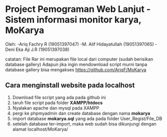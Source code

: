# Project Pemograman Web Lanjut - Sistem informasi monitor karya, MoKarya

Oleh: 
-Ariq Fachry R (19051397047)
-M. Alif Hidayatullah (19051397065)
-Deni Eka Aji J.R (19051397038)

catatan: File Rar ini merupakan file local dari computer (sudah berisikan database gallery)
	Adapun jika ingin mendownload script murni tanpa database gallery bisa mengakses 
	https://github.com/AriqF/MoKarya

## Cara menginstall website pada localhost
1. Download file script yang ada pada github ini
2. taruh file script pada folder **XAMPP/htdocs**
3. Nyalakan apache dan mysql pada XAMPP
4. pergi ke phpmyadmin dan create database dengan nama **mokarya**
5. import database **mokarya.sql** yang ada pada folder User_Regist/File_DB 
6. setelah database ter-import, maka web sudah bisa dikunjungi dengan alamat localhost/MoKarya/
